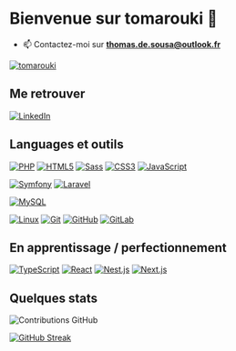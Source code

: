# Bienvenue sur tomarouki 👋

- 📫 Contactez-moi sur **thomas.de.sousa@outlook.fr**

[![tomarouki](https://github-profile-trophy.vercel.app/?username=tomarouki&theme=onedark&rank=SECRET,SSS,SS,S,AAA,AA,A&no-bg=true&no-frame=true&margin-w=16)](https://github.com/ryo-ma/github-profile-trophy)

## Me retrouver

[![LinkedIn](https://img.shields.io/badge/-GitHub-000?&logo=GitHub&logoColor=FFF)](https://github.com/tomarouki-yt/)

## Languages et outils

[![PHP](https://img.shields.io/badge/-PHP-000?&logo=PHP&logoColor=777BB4)](https://www.php.net)
[![HTML5](https://img.shields.io/badge/-HTML5-000?&logo=HTML5&logoColor=E34F26)](https://www.w3.org/html/)
[![Sass](https://img.shields.io/badge/-Sass-000?&logo=Sass&logoColor=CC6699)](https://sass-lang.com)
[![CSS3](https://img.shields.io/badge/-CSS3-000?&logo=CSS3&logoColor=1572B6)](https://developer.mozilla.org/fr/docs/Web/CSS)
[![JavaScript](https://img.shields.io/badge/-JavaScript-000?&logo=JavaScript&logoColor=F7DF1E)](https://developer.mozilla.org/en-US/docs/Web/JavaScript)


[![Symfony](https://img.shields.io/badge/-Symfony-000?&logo=Symfony&logoColor=FFF)](https://symfony.com)
[![Laravel](https://img.shields.io/badge/-Laravel-000?&logo=Laravel&logoColor=FFF)](https://laravel.com)

[![MySQL](https://img.shields.io/badge/-MySQL-000?&logo=MySQL&logoColor=4479A1)](https://www.mysql.com/)

[![Linux](https://img.shields.io/badge/-Linux-000?&logo=Linux&logoColor=FCC624)](https://www.linux.org/)
[![Git](https://img.shields.io/badge/-Git-000?&logo=Git&logoColor=F05032)](https://git-scm.com/)
[![GitHub](https://img.shields.io/badge/-GitHub-000?&logo=GitHub&logoColor=FFF)](https://www.github.com/)
[![GitLab](https://img.shields.io/badge/-GitLab-000?&logo=GitLab&logoColor=FC6D26)](https://www.gitlab.com/)


## En apprentissage / perfectionnement

[![TypeScript](https://img.shields.io/badge/-TypeScript-000?&logo=TypeScript&logoColor=4FC08D)](https://typescript.org/)
[![React](https://img.shields.io/badge/-React-000?&logo=React&logoColor=4FC08D)](https://react.org/)
[![Nest.js](https://img.shields.io/badge/-Nest.js-000?&logo=Nest.js&logoColor=00DC82)](https://nestjs.org/)
[![Next.js](https://img.shields.io/badge/-Next.js-000?&logo=Next.js&logoColor=F24E1E)](https://www.nextjs.org/)


## Quelques stats

![Contributions GitHub](https://github-readme-stats.vercel.app/api?username=tomarouki&custom_title=Contributions%20GitHub&show_icons=true&locale=fr&count_private=true&hide=stars,issues&bg_color=0d1117&hide_border=true&icon_color=52BFEA&text_color=FFF&title_color=52BFEA)

 [![GitHub Streak](https://github-readme-streak-stats.herokuapp.com?user=tomarouki&hide_border=true&locale=fr&background=0d1117&ring=52BFEA&stroke=52BFEA&fire=52BFEA&sideNums=FFFFFF&currStreakLabel=FFFFFF&sideLabels=FFFFFF&dates=FFFFFF&currStreakNum=FFFFFF)](https://git.io/streak-stats) 
